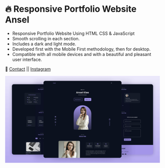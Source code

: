 # 🔥 Responsive Portfolio Website Ansel

- Responsive Portfolio Website Using HTML CSS & JavaScript
- Smooth scrolling in each section.
- Includes a dark and light mode.
- Developed first with the Mobile First methodology, then for desktop.
- Compatible with all mobile devices and with a beautiful and pleasant user interface.

💙 [Contact](omarmajdi115@gmail.com) || [Instagram](https://www.instagram.com/omar_majdi_r/)

![preview img](/preview.png)
